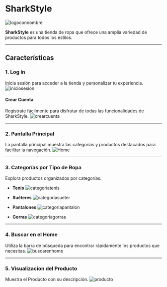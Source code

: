 # **SharkStyle**
![logoconnombre](https://github.com/user-attachments/assets/6cf94364-373d-4d5e-a117-a1ac5bc501fe)

**SharkStyle** es una tienda de ropa que ofrece una amplia variedad de productos para todos los estilos.

---

## **Características**

### **1. Log In**
Inicia sesión para acceder a la tienda y personalizar tu experiencia.
![iniciosesion](https://github.com/user-attachments/assets/8b6de5ba-38e0-4bb0-9488-0e57ed6ee7ea)


#### Crear Cuenta  
Regístrate fácilmente para disfrutar de todas las funcionalidades de SharkStyle.
![crearcuenta](https://github.com/user-attachments/assets/06ae9afa-1616-447a-991c-485b73ba6c97)

---

### **2. Pantalla Principal**
La pantalla principal muestra las categorías y productos destacados para facilitar la navegación.
![Home](https://github.com/user-attachments/assets/7eedf78b-99f1-4629-85ae-2fc619acdc37)

---

### **3. Categorías por Tipo de Ropa**  
Explora productos organizados por categorías.

- **Tenis**
  ![categoriatenis](https://github.com/user-attachments/assets/74f1c142-ecea-4728-a959-ed1820366a1f)
  

- **Suéteres**
   ![categoriasueter](https://github.com/user-attachments/assets/29649e48-4fc0-4de2-8c66-62f66979d4a4)


- **Pantalones**
  ![categoriapantalon](https://github.com/user-attachments/assets/4cc32c43-8115-408a-ac83-7722b28bfa73)


- **Gorras**
![categoriagorras](https://github.com/user-attachments/assets/5656cee5-5fa5-4add-bf33-3ec101e29049)


---

### **4. Buscar en el Home**
Utiliza la barra de búsqueda para encontrar rápidamente los productos que necesitas.
![buscarenhome](https://github.com/user-attachments/assets/379872aa-df41-4240-a2f9-6f45c7912a79)

---

### **5. Visualizacion del Producto**
Muestra el Producto con su descripción.
![producto](https://github.com/user-attachments/assets/77a5e25c-b633-4f73-8078-e368ea088a7e)

